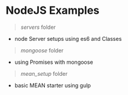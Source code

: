 # NodeJS Examples

> *servers* folder
- node Server setups using es6 and Classes

> *mongoose* folder
- using Promises with mongoose

> *mean_setup* folder
- basic MEAN starter using gulp


